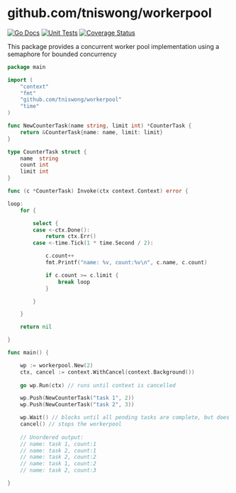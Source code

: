# github.com/tniswong/workerpool

[![Go Docs](https://pkg.go.dev/badge/github.com/tniswong/workerpool)](https://pkg.go.dev/github.com/tniswong/workerpool)
[![Unit Tests](https://github.com/tniswong/workerpool/actions/workflows/test.yml/badge.svg)](https://github.com/tniswong/workerpool/actions/workflows/test.yml)
[![Coverage Status](https://coveralls.io/repos/github/tniswong/workerpool/badge.svg?branch=master)](https://coveralls.io/github/tniswong/workerpool?branch=master)

This package provides a concurrent worker pool implementation using a semaphore for bounded concurrency

```go
package main

import (
    "context"
    "fmt"
    "github.com/tniswong/workerpool"
    "time"
)

func NewCounterTask(name string, limit int) *CounterTask {
    return &CounterTask{name: name, limit: limit}
}

type CounterTask struct {
    name  string
    count int
    limit int
}

func (c *CounterTask) Invoke(ctx context.Context) error {

loop:
    for {

        select {
        case <-ctx.Done():
            return ctx.Err()
        case <-time.Tick(1 * time.Second / 2):

            c.count++
            fmt.Printf("name: %v, count:%v\n", c.name, c.count)

            if c.count >= c.limit {
                break loop
            }

        }

    }

    return nil

}

func main() {

    wp := workerpool.New(2)
    ctx, cancel := context.WithCancel(context.Background())
    
    go wp.Run(ctx) // runs until context is cancelled

    wp.Push(NewCounterTask("task 1", 2))
    wp.Push(NewCounterTask("task 2", 3))

    wp.Wait() // blocks until all pending tasks are complete, but does not stop workerpool goroutine
    cancel() // stops the workerpool
    
    // Unordered output:
    // name: task 1, count:1
    // name: task 2, count:1
    // name: task 2, count:2
    // name: task 1, count:2
    // name: task 2, count:3

}

```